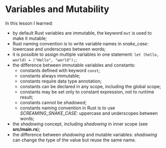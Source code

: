 # Variables and Mutability

In this lesson I learned:

 - by default Rust variables are immutable, the keyword `mut` is used to make it mutable;
 - Rust naming convention is to write variable names in *snake_case*: lowercase and underscopes between words;
 - it is possible to assign multiple variables in one statement: `let (hello, world) = ("Hello", "world");`;
 - the difference between immutable variables and constants:
    - constants defined with keyword `const`;
    - constants always immutable;
    - constants require data type annotation;
    - constants can be declared in any scope, including the global scope;
    - constants may be set only to constant expression, not to runtime result;
    - constants cannot be *shadowed*;
    - constants naming convention in Rust is to use *SCREAMING_SNAKE_CASE*: uppercase and underscopes between words;
 - the *shadowing* concept, including *shadowing* in inner scope (see **src/main.rs**);
 - the difference between *shadowing* and mutable variables: *shadowing* can change the type of the value but reuse the same name.
